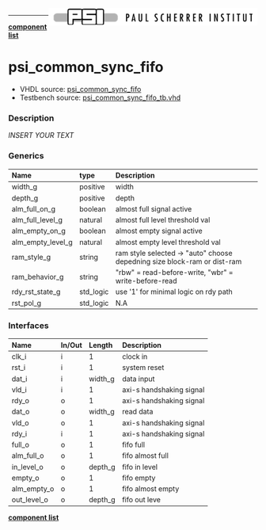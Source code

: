 <img align="right" src="../psi_logo.png">

***


[**component list**](../README.md)

# psi_common_sync_fifo
 - VHDL source: [psi_common_sync_fifo](../../hdl/psi_common_sync_fifo.vhd)
 - Testbench source: [psi_common_sync_fifo_tb.vhd](../../testbench/psi_common_sync_fifo_tb/psi_common_sync_fifo_tb.vhd)

### Description
*INSERT YOUR TEXT*

### Generics
| Name              | type      | Description                                                                                        |
|:------------------|:----------|:---------------------------------------------------------------------------------------------------|
| width_g           | positive  | width                                                                                              |
| depth_g           | positive  | depth                                                                                              |
| alm_full_on_g     | boolean   | almost full signal active                                                                          |
| alm_full_level_g  | natural   | almost full level threshold val                                                                    |
| alm_empty_on_g    | boolean   | almost empty signal active                                                                         |
| alm_empty_level_g | natural   | almost empty level threshold val                                                                   |
| ram_style_g       | string    | ram style selected -> "auto" choose depedning size block-ram or dist-ram | "distributed" | "block" |
| ram_behavior_g    | string    | "rbw" = read-before-write, "wbr" = write-before-read                                               |
| rdy_rst_state_g   | std_logic | use '1' for minimal logic on rdy path                                                              |
| rst_pol_g         | std_logic | N.A                                                                                                |

### Interfaces
| Name        | In/Out   | Length   | Description                           |
|:------------|:---------|:---------|:--------------------------------------|
| clk_i       | i        | 1        | clock in                              |
| rst_i       | i        | 1        | system reset                          |
| dat_i       | i        | width_g  | data input                            |
| vld_i       | i        | 1        | axi-s handshaking signal | strobe in  |
| rdy_o       | o        | 1        | axi-s handshaking signal | not full   |
| dat_o       | o        | width_g  | read data                             |
| vld_o       | o        | 1        | axi-s handshaking signal | strobe out |
| rdy_i       | i        | 1        | axi-s handshaking signal | not empty  |
| full_o      | o        | 1        | fifo full                             |
| alm_full_o  | o        | 1        | fifo almost full                      |
| in_level_o  | o        | depth_g  | fifo in level                         |
| empty_o     | o        | 1        | fifo empty                            |
| alm_empty_o | o        | 1        | fifo almost empty                     |
| out_level_o | o        | depth_g  | fifo out leve                         |


[**component list**](../README.md)
